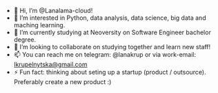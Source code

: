 - 👋 Hi, I’m @Lanalama-cloud!
- 👀 I’m interested in Python, data analysis, data science, big data and maching learning.
- 🌱 I’m currently studying at Neoversity on Software Engineer bachelor degree.
- 💞️ I’m looking to collaborate on studying together and learn new staff!
- 📫 You can reach me on telegram: @lanakrup or via work-email: lkrupelnytska@gmail.com
- ⚡ Fun fact: thinking about seting up a startup (product / outsource). Preferably create a new product :)

<!---
Lanalama-cloud/Lanalama-cloud is a ✨ special ✨ repository because its `README.md` (this file) appears on your GitHub profile.
You can click the Preview link to take a look at your changes.
--->
